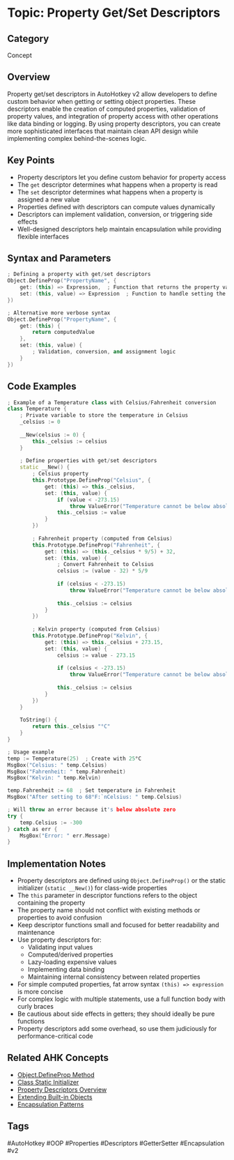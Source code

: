 # Topic: Property Get/Set Descriptors

## Category

Concept

## Overview

Property get/set descriptors in AutoHotkey v2 allow developers to define custom behavior when getting or setting object properties. These descriptors enable the creation of computed properties, validation of property values, and integration of property access with other operations like data binding or logging. By using property descriptors, you can create more sophisticated interfaces that maintain clean API design while implementing complex behind-the-scenes logic.

## Key Points

- Property descriptors let you define custom behavior for property access
- The `get` descriptor determines what happens when a property is read
- The `set` descriptor determines what happens when a property is assigned a new value
- Properties defined with descriptors can compute values dynamically
- Descriptors can implement validation, conversion, or triggering side effects
- Well-designed descriptors help maintain encapsulation while providing flexible interfaces

## Syntax and Parameters

```cpp
; Defining a property with get/set descriptors
Object.DefineProp("PropertyName", {
    get: (this) => Expression,  ; Function that returns the property value
    set: (this, value) => Expression  ; Function to handle setting the value
})

; Alternative more verbose syntax
Object.DefineProp("PropertyName", {
    get: (this) {
        return computedValue
    },
    set: (this, value) {
        ; Validation, conversion, and assignment logic
    }
})
```

## Code Examples

```cpp
; Example of a Temperature class with Celsius/Fahrenheit conversion
class Temperature {
    ; Private variable to store the temperature in Celsius
    _celsius := 0
    
    __New(celsius := 0) {
        this._celsius := celsius
    }
    
    ; Define properties with get/set descriptors
    static __New() {
        ; Celsius property
        this.Prototype.DefineProp("Celsius", {
            get: (this) => this._celsius,
            set: (this, value) {
                if (value < -273.15)
                    throw ValueError("Temperature cannot be below absolute zero (-273.15°C)")
                this._celsius := value
            }
        })
        
        ; Fahrenheit property (computed from Celsius)
        this.Prototype.DefineProp("Fahrenheit", {
            get: (this) => (this._celsius * 9/5) + 32,
            set: (this, value) {
                ; Convert Fahrenheit to Celsius
                celsius := (value - 32) * 5/9
                
                if (celsius < -273.15)
                    throw ValueError("Temperature cannot be below absolute zero (-273.15°C)")
                    
                this._celsius := celsius
            }
        })
        
        ; Kelvin property (computed from Celsius)
        this.Prototype.DefineProp("Kelvin", {
            get: (this) => this._celsius + 273.15,
            set: (this, value) {
                celsius := value - 273.15
                
                if (celsius < -273.15)
                    throw ValueError("Temperature cannot be below absolute zero (0K)")
                    
                this._celsius := celsius
            }
        })
    }
    
    ToString() {
        return this._celsius "°C"
    }
}

; Usage example
temp := Temperature(25)  ; Create with 25°C
MsgBox("Celsius: " temp.Celsius)
MsgBox("Fahrenheit: " temp.Fahrenheit)
MsgBox("Kelvin: " temp.Kelvin)

temp.Fahrenheit := 68  ; Set temperature in Fahrenheit
MsgBox("After setting to 68°F:`nCelsius: " temp.Celsius)

; Will throw an error because it's below absolute zero
try {
    temp.Celsius := -300
} catch as err {
    MsgBox("Error: " err.Message)
}
```

## Implementation Notes

- Property descriptors are defined using `Object.DefineProp()` or the static initializer (`static __New()`) for class-wide properties
- The `this` parameter in descriptor functions refers to the object containing the property
- The property name should not conflict with existing methods or properties to avoid confusion
- Keep descriptor functions small and focused for better readability and maintenance
- Use property descriptors for:
  - Validating input values
  - Computed/derived properties
  - Lazy-loading expensive values
  - Implementing data binding
  - Maintaining internal consistency between related properties
- For simple computed properties, fat arrow syntax `(this) => expression` is more concise
- For complex logic with multiple statements, use a full function body with curly braces
- Be cautious about side effects in getters; they should ideally be pure functions
- Property descriptors add some overhead, so use them judiciously for performance-critical code

## Related AHK Concepts

- [Object.DefineProp Method](../Methods/object-defineprop.md)
- [Class Static Initializer](../Classes/class-static-initializer.md)
- [Property Descriptors Overview](./property-descriptors.md)
- [Extending Built-in Objects](../Snippets/extending-builtin-objects.md)
- [Encapsulation Patterns](../Patterns/encapsulation-patterns.md)

## Tags

#AutoHotkey #OOP #Properties #Descriptors #GetterSetter #Encapsulation #v2